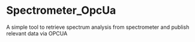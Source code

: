 # Spectrometer_OpcUa
A simple tool to retrieve spectrum analysis from spectrometer and publish relevant data via OPCUA

